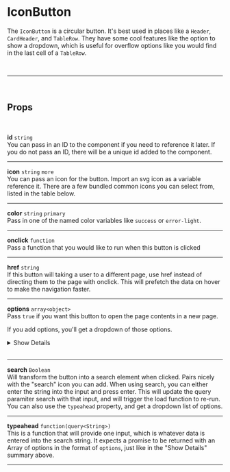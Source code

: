 # IconButton

The `IconButton` is a circular button. It's best used in places like a `Header`, `CardHeader`, and `TableRow`. They have some cool features like the option to show a dropdown, which is useful for overflow options like you would find in the last cell of a `TableRow`.

<br>

---

<br>

## Props

<br>

**id** `string`<br>
You can pass in an ID to the component if you need to reference it later. If you do not pass an ID, there will be a unique id added to the component.

---

**icon** `string` <code class="blue">more</code><br>
You can pass an icon for the button. Import an svg icon as a variable reference it. There are a few bundled common icons you can select from, listed in the table below.

---

**color** `string` <code class="blue">primary</code><br>
Pass in one of the named color variables like `success` or `error-light`.

---

**onclick** `function`<br>
Pass a function that you would like to run when this button is clicked

---

**href** `string`<br>
If this button will taking a user to a different page, use href instead of directing them to the page with onclick. This will prefetch the data on hover to make the navigation faster.

---

**options** `array<object>` <br>
Pass `true` if you want this button to open the page contents in a new page.

If you add options, you'll get a dropdown of those options.

<details>
<summary>Show Details</summary>

|                                                                                                                                                           |
| :-------------------------------------------------------------------------------------------------------------------------------------------------------- |
| option[].**label** `string`<br> The text the user sees for the option                                                                                     |
| option[].**value** `string`<br> The value that will be added for the url query param                                                                      |
| option[].**caption** `string`<br> More details to give about the option                                                                                   |
| option[].**img** `string`<br> An image that will be displayed on the left of the text                                                                     |
| option[].**icon** `string`<br> An icon to display on the right. Defaults to an arrow. You can remove this by setting this value to null                   |
| option[].**onselect** `function`<br> A function that can be run if this option is selected                                                                |
| option[].**hidden** `boolean`<br> Will hide the option if set to true, defaults to false                                                                  |
| option[].**break** `boolean`<br> Will create a line break as this option. The line break is not rendered as a clickable option, it's just for aesthetics. |
| option[].**href** `string`<br> Will navigate to the new page                                                                                              |
| option[].**new_page** `boolean`<br> Used with `href`. If true will open a new tab.                                                                        |

</details><br>

---

**search** `Boolean`<br>
Will transform the button into a search element when clicked. Pairs nicely with the "search" icon you can add. When using search, you can either enter the string into the input and press enter. This will update the query paramiter search with that input, and will trigger the load function to re-run. You can also use the `typeahead` property, and get a dropdown list of options.

---

**typeahead** `function(query<String>)`<br>
This is a function that will provide one input, which is whatever data is entered into the search string. It expects a promise to be returned with an Array of options in the format of `options`, just like in the "Show Details" summary above.

---
